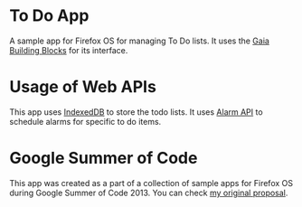 To Do App
==========================

A sample app for Firefox OS for managing To Do lists.
It uses the [Gaia Building Blocks](http://buildingfirefoxos.com/building-blocks/) for its interface.


Usage of Web APIs
=================

This app uses [IndexedDB](https://developer.mozilla.org/en-US/docs/IndexedDB) to store the todo lists.
It uses [Alarm API](https://wiki.mozilla.org/WebAPI/AlarmAPI) to schedule alarms for specific to do items.


Google Summer of Code
=====================

This app was created as a part of a collection of sample apps for Firefox OS during Google Summer of Code 2013.
You can check [my original proposal](https://wiki.mozilla.org/SummerOfCode/2013/FirefoxOSSampleApps).